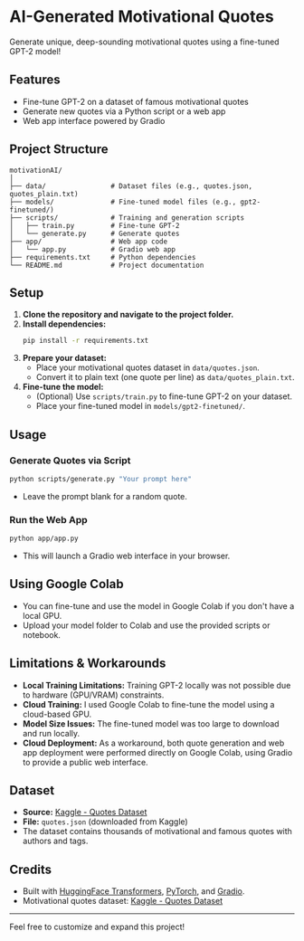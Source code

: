 # AI-Generated Motivational Quotes

Generate unique, deep-sounding motivational quotes using a fine-tuned GPT-2 model!

## Features
- Fine-tune GPT-2 on a dataset of famous motivational quotes
- Generate new quotes via a Python script or a web app
- Web app interface powered by Gradio

## Project Structure
```
motivationAI/
│
├── data/                # Dataset files (e.g., quotes.json, quotes_plain.txt)
├── models/              # Fine-tuned model files (e.g., gpt2-finetuned/)
├── scripts/             # Training and generation scripts
│   ├── train.py         # Fine-tune GPT-2
│   └── generate.py      # Generate quotes
├── app/                 # Web app code
│   └── app.py           # Gradio web app
├── requirements.txt     # Python dependencies
└── README.md            # Project documentation
```

## Setup
1. **Clone the repository and navigate to the project folder.**
2. **Install dependencies:**
   ```bash
   pip install -r requirements.txt
   ```
3. **Prepare your dataset:**
   - Place your motivational quotes dataset in `data/quotes.json`.
   - Convert it to plain text (one quote per line) as `data/quotes_plain.txt`.
4. **Fine-tune the model:**
   - (Optional) Use `scripts/train.py` to fine-tune GPT-2 on your dataset.
   - Place your fine-tuned model in `models/gpt2-finetuned/`.

## Usage
### Generate Quotes via Script
```bash
python scripts/generate.py "Your prompt here"
```
- Leave the prompt blank for a random quote.

### Run the Web App
```bash
python app/app.py
```
- This will launch a Gradio web interface in your browser.

## Using Google Colab
- You can fine-tune and use the model in Google Colab if you don't have a local GPU.
- Upload your model folder to Colab and use the provided scripts or notebook.

## Limitations & Workarounds
- **Local Training Limitations:** Training GPT-2 locally was not possible due to hardware (GPU/VRAM) constraints.
- **Cloud Training:** I used Google Colab to fine-tune the model using a cloud-based GPU.
- **Model Size Issues:** The fine-tuned model was too large to download and run locally.
- **Cloud Deployment:** As a workaround, both quote generation and web app deployment were performed directly on Google Colab, using Gradio to provide a public web interface.

## Dataset
- **Source:** [Kaggle - Quotes Dataset](https://www.kaggle.com/datasets/akmittal/quotes-dataset)
- **File:** `quotes.json` (downloaded from Kaggle)
- The dataset contains thousands of motivational and famous quotes with authors and tags.

## Credits
- Built with [HuggingFace Transformers](https://huggingface.co/transformers/), [PyTorch](https://pytorch.org/), and [Gradio](https://gradio.app/).
- Motivational quotes dataset: [Kaggle - Quotes Dataset](https://www.kaggle.com/datasets/akmittal/quotes-dataset)

---
Feel free to customize and expand this project! 